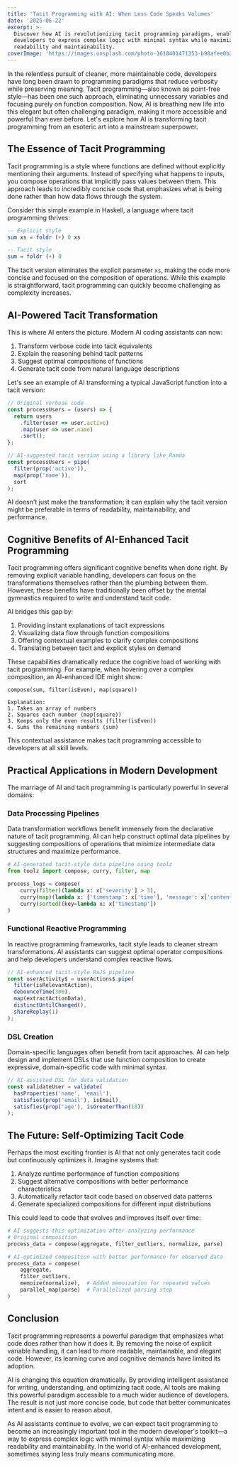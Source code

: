 ```yaml
---
title: 'Tacit Programming with AI: When Less Code Speaks Volumes'
date: '2025-06-22'
excerpt: >-
  Discover how AI is revolutionizing tacit programming paradigms, enabling
  developers to express complex logic with minimal syntax while maximizing
  readability and maintainability.
coverImage: 'https://images.unsplash.com/photo-1618401471353-b98afee0b2eb'
---
```

In the relentless pursuit of cleaner, more maintainable code, developers have long been drawn to programming paradigms that reduce verbosity while preserving meaning. Tacit programming—also known as point-free style—has been one such approach, eliminating unnecessary variables and focusing purely on function composition. Now, AI is breathing new life into this elegant but often challenging paradigm, making it more accessible and powerful than ever before. Let's explore how AI is transforming tacit programming from an esoteric art into a mainstream superpower.

## The Essence of Tacit Programming

Tacit programming is a style where functions are defined without explicitly mentioning their arguments. Instead of specifying what happens to inputs, you compose operations that implicitly pass values between them. This approach leads to incredibly concise code that emphasizes what is being done rather than how data flows through the system.

Consider this simple example in Haskell, a language where tacit programming thrives:

```haskell
-- Explicit style
sum xs = foldr (+) 0 xs

-- Tacit style
sum = foldr (+) 0
```

The tacit version eliminates the explicit parameter `xs`, making the code more concise and focused on the composition of operations. While this example is straightforward, tacit programming can quickly become challenging as complexity increases.

## AI-Powered Tacit Transformation

This is where AI enters the picture. Modern AI coding assistants can now:

1. Transform verbose code into tacit equivalents
2. Explain the reasoning behind tacit patterns
3. Suggest optimal compositions of functions
4. Generate tacit code from natural language descriptions

Let's see an example of AI transforming a typical JavaScript function into a tacit version:

```javascript
// Original verbose code
const processUsers = (users) => {
  return users
    .filter(user => user.active)
    .map(user => user.name)
    .sort();
};

// AI-suggested tacit version using a library like Ramda
const processUsers = pipe(
  filter(prop('active')),
  map(prop('name')),
  sort
);
```

AI doesn't just make the transformation; it can explain why the tacit version might be preferable in terms of readability, maintainability, and performance.

## Cognitive Benefits of AI-Enhanced Tacit Programming

Tacit programming offers significant cognitive benefits when done right. By removing explicit variable handling, developers can focus on the transformations themselves rather than the plumbing between them. However, these benefits have traditionally been offset by the mental gymnastics required to write and understand tacit code.

AI bridges this gap by:

1. Providing instant explanations of tacit expressions
2. Visualizing data flow through function compositions
3. Offering contextual examples to clarify complex compositions
4. Translating between tacit and explicit styles on demand

These capabilities dramatically reduce the cognitive load of working with tacit programming. For example, when hovering over a complex composition, an AI-enhanced IDE might show:

```text
compose(sum, filter(isEven), map(square))

Explanation:
1. Takes an array of numbers
2. Squares each number (map(square))
3. Keeps only the even results (filter(isEven))
4. Sums the remaining numbers (sum)
```

This contextual assistance makes tacit programming accessible to developers at all skill levels.

## Practical Applications in Modern Development

The marriage of AI and tacit programming is particularly powerful in several domains:

### Data Processing Pipelines

Data transformation workflows benefit immensely from the declarative nature of tacit programming. AI can help construct optimal data pipelines by suggesting compositions of operations that minimize intermediate data structures and maximize performance.

```python
# AI-generated tacit-style data pipeline using toolz
from toolz import compose, curry, filter, map

process_logs = compose(
    curry(filter)(lambda x: x['severity'] > 3),
    curry(map)(lambda x: {'timestamp': x['time'], 'message': x['content']}),
    curry(sorted)(key=lambda x: x['timestamp'])
)
```

### Functional Reactive Programming

In reactive programming frameworks, tacit style leads to cleaner stream transformations. AI assistants can suggest optimal operator compositions and help developers understand complex reactive flows.

```typescript
// AI-enhanced tacit-style RxJS pipeline
const userActivity$ = userActions$.pipe(
  filter(isRelevantAction),
  debounceTime(300),
  map(extractActionData),
  distinctUntilChanged(),
  shareReplay(1)
);
```

### DSL Creation

Domain-specific languages often benefit from tacit approaches. AI can help design and implement DSLs that use function composition to create expressive, domain-specific code with minimal syntax.

```javascript
// AI-assisted DSL for data validation
const validateUser = validate(
  hasProperties('name', 'email'),
  satisfies(prop('email'), isEmail),
  satisfies(prop('age'), isGreaterThan(18))
);
```

## The Future: Self-Optimizing Tacit Code

Perhaps the most exciting frontier is AI that not only generates tacit code but continuously optimizes it. Imagine systems that:

1. Analyze runtime performance of function compositions
2. Suggest alternative compositions with better performance characteristics
3. Automatically refactor tacit code based on observed data patterns
4. Generate specialized compositions for different input distributions

This could lead to code that evolves and improves itself over time:

```python
# AI suggests this optimization after analyzing performance
# Original composition
process_data = compose(aggregate, filter_outliers, normalize, parse)

# AI-optimized composition with better performance for observed data
process_data = compose(
    aggregate,
    filter_outliers,
    memoize(normalize),  # Added memoization for repeated values
    parallel_map(parse)  # Parallelized parsing step
)
```

## Conclusion

Tacit programming represents a powerful paradigm that emphasizes what code does rather than how it does it. By removing the noise of explicit variable handling, it can lead to more readable, maintainable, and elegant code. However, its learning curve and cognitive demands have limited its adoption.

AI is changing this equation dramatically. By providing intelligent assistance for writing, understanding, and optimizing tacit code, AI tools are making this powerful paradigm accessible to a much wider audience of developers. The result is not just more concise code, but code that better communicates intent and is easier to reason about.

As AI assistants continue to evolve, we can expect tacit programming to become an increasingly important tool in the modern developer's toolkit—a way to express complex logic with minimal syntax while maximizing readability and maintainability. In the world of AI-enhanced development, sometimes saying less truly means communicating more.
